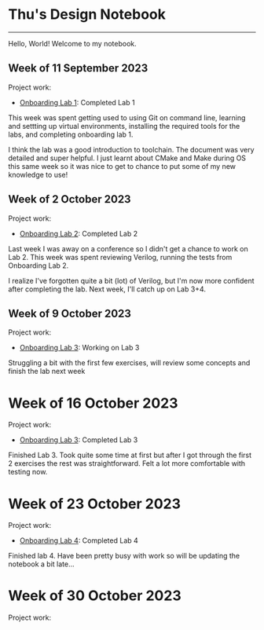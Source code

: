 # Thu's Design Notebook
---

Hello, World! Welcome to my notebook.

## Week of 11 September 2023
Project work:
* [Onboarding Lab 1](https://github.com/thuvu17/processor-design-lab-1.git): Completed Lab 1

This week was spent getting used to using Git on command line, learning and settting up virtual environments, installing the required tools for the labs, and completing onboarding lab 1.

I think the lab was a good introduction to toolchain. The document was very detailed and super helpful. I just learnt about CMake and Make during OS this same week so it was nice to get to chance to put some of my new knowledge to use!

## Week of 2 October 2023
Project work:
* [Onboarding Lab 2](https://github.com/thuvu17/onboarding-lab-2.git): Completed Lab 2

Last week I was away on a conference so I didn't get a chance to work on Lab 2. This week was spent reviewing Verilog, running the tests from Onboarding Lab 2.

I realize I've forgotten quite a bit (lot) of Verilog, but I'm now more confident after completing the lab. Next week, I'll catch up on Lab 3+4.

## Week of 9 October 2023
Project work:
* [Onboarding Lab 3](https://github.com/thuvu17/onboarding-lab-3.git): Working on Lab 3

Struggling a bit with the first few exercises, will review some concepts and finish the lab next week

# Week of 16 October 2023
Project work:
* [Onboarding Lab 3](https://github.com/thuvu17/onboarding-lab-3.git): Completed Lab 3

Finished Lab 3. Took quite some time at first but after I got through the first 2 exercises the rest was straightforward. Felt a lot more comfortable with testing now.

# Week of 23 October 2023
Project work:
* [Onboarding Lab 4](https://github.com/thuvu17/onboarding-lab-4.git): Completed Lab 4

Finished lab 4. Have been pretty busy with work so will be updating the notebook a bit late...

# Week of 30 October 2023
Project work:
